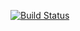 [![Build Status](https://travis-ci.org/yangmingzi7/awesome.svg?branch=master)](https://travis-ci.org/yangmingzi7/awesome)
